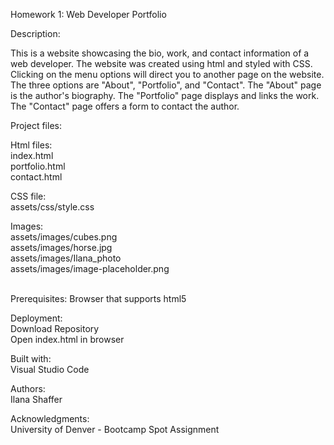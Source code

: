 Homework 1: Web Developer Portfolio  

Description:  

This is a website showcasing the bio, work, and contact information of a web developer. The website was created using html and styled with CSS. Clicking on the menu options will direct you to another page on the website. The three options are "About", "Portfolio", and "Contact". The "About" page is the author's biography. The "Portfolio" page displays and links the work. The "Contact" page offers a form to contact the author.

Project files:  

Html files:  
index.html  
portfolio.html  
contact.html  

CSS file:  
assets/css/style.css  

Images:  
assets/images/cubes.png  
assets/images/horse.jpg  
assets/images/Ilana_photo  
assets/images/image-placeholder.png  

<br>
Prerequisites:  
Browser that supports html5

Deployment:  
Download Repository  
Open index.html in browser

Built with:  
Visual Studio Code

Authors:  
Ilana Shaffer

Acknowledgments:  
University of Denver - Bootcamp Spot Assignment